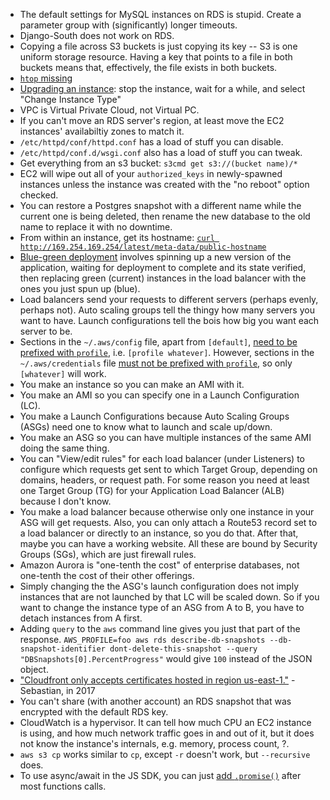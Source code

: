- The default settings for MySQL instances on RDS is stupid. Create a parameter group with (significantly) longer timeouts.
- Django-South does not work on RDS.
- Copying a file across S3 buckets is just copying its key -- S3 is one uniform storage resource. Having a key that points to a file in both buckets means that, effectively, the file exists in both buckets.
- [`htop` missing](http://aws.blandnet.org/wordpress/htop-install/)
- [Upgrading an instance](http://stackoverflow.com/a/8243307/1558430): stop the instance, wait for a while, and select "Change Instance Type"
- VPC is Virtual Private Cloud, not Virtual PC.
- If you can't move an RDS server's region, at least move the EC2 instances' availabiltiy zones to match it.
- `/etc/httpd/conf/httpd.conf` has a load of stuff you can disable.
- `/etc/httpd/conf.d/wsgi.conf` also has a load of stuff you can tweak.
- Get everything from an s3 bucket: `s3cmd get s3://(bucket name)/*`
- EC2 will wipe out all of your `authorized_keys` in newly-spawned instances unless the instance was created with the "no reboot" option checked.
- You can restore a Postgres snapshot with a different name while the current one is being deleted, then rename the new database to the old name to replace it with no downtime.
- From within an instance, get its hostname: [`curl http://169.254.169.254/latest/meta-data/public-hostname`](http://serverfault.com/questions/403440/print-external-host-name-of-ec2-instance)
- [Blue-green deployment](http://martinfowler.com/bliki/BlueGreenDeployment.html) involves spinning up a new version of the application, waiting for deployment to complete and its state verified, then replacing green (current) instances in the load balancer with the ones you just spun up (blue).
- Load balancers send your requests to different servers (perhaps evenly, perhaps not). Auto scaling groups tell the thingy how many servers you want to have. Launch configurations tell the bois how big you want each server to be.
- Sections in the `~/.aws/config` file, apart from `[default]`, [need to be prefixed with `profile`](http://boto3.readthedocs.io/en/latest/guide/configuration.html#aws-config-file), i.e. `[profile whatever]`. However, sections in the `~/.aws/credentials` file [must not be prefixed with `profile`](http://boto3.readthedocs.io/en/latest/guide/configuration.html#shared-credentials-file), so only `[whatever]` will work.
- You make an instance so you can make an AMI with it.
- You make an AMI so you can specify one in a Launch Configuration (LC).
- You make a Launch Configurations because Auto Scaling Groups (ASGs) need one to know what to launch and scale up/down.
- You make an ASG so you can have multiple instances of the same AMI doing the same thing.
- You can "View/edit rules" for each load balancer (under Listeners) to configure which requests get sent to which Target Group, depending on domains, headers, or request path. For some reason you need at least one Target Group (TG) for your Application Load Balancer (ALB) because I don't know.
- You make a load balancer because otherwise only one instance in your ASG will get requests. Also, you can only attach a Route53 record set to a load balancer or directly to an instance, so you do that. After that, maybe you can have a working website. All these are bound by Security Groups (SGs), which are just firewall rules.
- Amazon Aurora is "one-tenth the cost" of enterprise databases, not one-tenth the cost of their other offerings.
- Simply changing the the ASG's launch configuration does not imply instances that are not launched by that LC will be scaled down. So if you want to change the instance type of an ASG from A to B, you have to detach instances from A first.
- Adding `query` to the `aws` command line gives you just that part of the response. `AWS_PROFILE=foo aws rds describe-db-snapshots --db-snapshot-identifier dont-delete-this-snapshot --query "DBSnapshots[0].PercentProgress"` would give `100` instead of the JSON object.
- ["Cloudfront only accepts certificates hosted in region us-east-1."](https://medium.com/@sbuckpesch/setup-aws-s3-static-website-hosting-using-ssl-acm-34d41d32e394) - Sebastian, in 2017
- You can't share (with another account) an RDS snapshot that was encrypted with the default RDS key.
- CloudWatch is a hypervisor. It can tell how much CPU an EC2 instance is using, and how much network traffic goes in and out of it, but it does not know the instance's internals, e.g. memory, process count, ?.
- `aws s3 cp` works similar to `cp`, except `-r` doesn't work, but `--recursive` does.
- To use async/await in the JS SDK, you can just [add `.promise()`](https://stackoverflow.com/questions/51328292/how-to-use-async-and-await-with-aws-sdk-javascript) after most functions calls.

